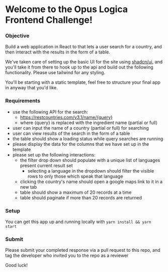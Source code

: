 # Welcome to the Opus Logica Frontend Challenge!

### Objective
Build a web application in React to that lets a user search for a country, and then interact with the results in the form of a table.

We've taken care of setting up the basic UI for the site using [shadcn/ui](https://ui.shadcn.com/), and you'll take it from there to hook up to the api and build out the following functionality. Please use tailwind for any styling.

You'll be starting with a static template, feel free to structure your final app in anyway that you'd like.

### Requirements
- use the following API for the search:
  - https://restcountries.com/v3.1/name/{query}
  - where {query} is replaced with the ingredient name (partial or full)
- user can input the name of a country (partial or full) for searching
- user can view results of the search in the form of a table
- the table should show a loading status while query searches are running
- please display the data for the columns that we have set up in the template
- please set up the following interactions:
  - the filter drop down should populate with a unique list of languages present current result set
    - selecting a language in the dropdown should filter the visible rows to only those which speak that language
  - clicking the country's name should open a google maps link to it in a new tab
  - table should show a maximum of 20 records at a time
  - table should paginate if more than 20 records are returned

### Setup
You can get this app up and running locally with `yarn install && yarn start`

### Submit
Please submit your completed response via a pull request to this repo, and tag the developer who invited you to the repo as a reviewer

Good luck!
